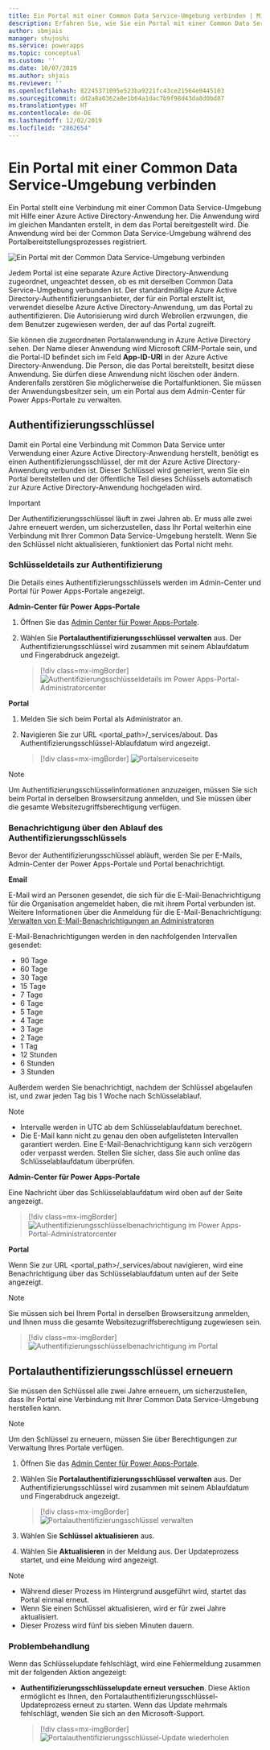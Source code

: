 ```yaml
---
title: Ein Portal mit einer Common Data Service-Umgebung verbinden | Microsoft-Dokumentation
description: Erfahren Sie, wie Sie ein Portal mit einer Common Data Service-Umgebung verbinden und wie Sie den Authentifizierungsschlüssel erneuern.
author: sbmjais
manager: shujoshi
ms.service: powerapps
ms.topic: conceptual
ms.custom: ''
ms.date: 10/07/2019
ms.author: shjais
ms.reviewer: ''
ms.openlocfilehash: 82245371095e523ba9221fc43ce21564e0445103
ms.sourcegitcommit: dd2a8a0362a8e1b64a1dac7b9f98d43da8d0bd87
ms.translationtype: HT
ms.contentlocale: de-DE
ms.lasthandoff: 12/02/2019
ms.locfileid: "2862654"
---
```

# <a name="connect-to-a-common-data-service-environment-using-a-portal"></a>Ein Portal mit einer Common Data Service-Umgebung verbinden

Ein Portal stellt eine Verbindung mit einer Common Data Service-Umgebung mit Hilfe einer Azure Active Directory-Anwendung her. Die Anwendung wird im gleichen Mandanten erstellt, in dem das Portal bereitgestellt wird. Die Anwendung wird bei der Common Data Service-Umgebung während des Portalbereitstellungsprozesses registriert.

![Ein Portal mit der Common Data Service-Umgebung verbinden](../media/connect-with-dynamics.png "Ein Portal mit der Common Data Service-Umgebung verbinden")

Jedem Portal ist eine separate Azure Active Directory-Anwendung zugeordnet, ungeachtet dessen, ob es mit derselben Common Data Service-Umgebung verbunden ist. Der standardmäßige Azure Active Directory-Authentifizierungsanbieter, der für ein Portal erstellt ist, verwendet dieselbe Azure Active Directory-Anwendung, um das Portal zu authentifizieren. Die Autorisierung wird durch Webrollen erzwungen, die dem Benutzer zugewiesen werden, der auf das Portal zugreift.

Sie können die zugeordneten Portalanwendung in Azure Active Directory sehen. Der Name dieser Anwendung wird Microsoft CRM-Portale sein, und die Portal-ID befindet sich im Feld **App-ID-URI** in der Azure Active Directory-Anwendung. Die Person, die das Portal bereitstellt, besitzt diese Anwendung. Sie dürfen diese Anwendung nicht löschen oder ändern. Anderenfalls zerstören Sie möglicherweise die Portalfunktionen. Sie müssen der Anwendungsbesitzer sein, um ein Portal aus dem Admin-Center für Power Apps-Portale zu verwalten.

## <a name="authentication-key"></a>Authentifizierungsschlüssel

Damit ein Portal eine Verbindung mit Common Data Service unter Verwendung einer Azure Active Directory-Anwendung herstellt, benötigt es einen Authentifizierungsschlüssel, der mit der Azure Active Directory-Anwendung verbunden ist. Dieser Schlüssel wird generiert, wenn Sie ein Portal bereitstellen und der öffentliche Teil dieses Schlüssels automatisch zur Azure Active Directory-Anwendung hochgeladen wird.

> [!IMPORTANT]
> Der Authentifizierungsschlüssel läuft in zwei Jahren ab. Er muss alle zwei Jahre erneuert werden, um sicherzustellen, dass Ihr Portal weiterhin eine Verbindung mit Ihrer Common Data Service-Umgebung herstellt. Wenn Sie den Schlüssel nicht aktualisieren, funktioniert das Portal nicht mehr.  

### <a name="authentication-key-details"></a>Schlüsseldetails zur Authentifizierung

Die Details eines Authentifizierungsschlüssels werden im Admin-Center und Portal für Power Apps-Portale angezeigt.

**Admin-Center für Power Apps-Portale**

1. Öffnen Sie das [Admin Center für Power Apps-Portale](admin-overview.md).

2. Wählen Sie **Portalauthentifizierungsschlüssel verwalten** aus. Der Authentifizierungsschlüssel wird zusammen mit seinem Ablaufdatum und Fingerabdruck angezeigt.

   > [!div class=mx-imgBorder]
   > ![Authentifizierungsschlüsseldetails im Power Apps-Portal-Administratorcenter](../media/manage-auth-key.png "Authentifizierungsschlüsseldetails im Power Apps-Portal-Administratorcenter")

**Portal**

1. Melden Sie sich beim Portal als Administrator an.

2. Navigieren Sie zur URL <portal_path>/_services/about. Das Authentifizierungsschlüssel-Ablaufdatum wird angezeigt. 

   > [!div class=mx-imgBorder]
   > ![Portalserviceseite](../media/portal-services-page.png "Portalserviceseite")

> [!NOTE]
> Um Authentifizierungsschlüsselinformationen anzuzeigen, müssen Sie sich beim Portal in derselben Browsersitzung anmelden, und Sie müssen über die gesamte Websitezugriffsberechtigung verfügen.

### <a name="authentication-key-expiration-notification"></a>Benachrichtigung über den Ablauf des Authentifizierungsschlüssels

Bevor der Authentifizierungsschlüssel abläuft, werden Sie per E-Mails, Admin-Center der Power Apps-Portale und Portal benachrichtigt.

**Email**

E-Mail wird an Personen gesendet, die sich für die E-Mail-Benachrichtigung für die Organisation angemeldet haben, die mit ihrem Portal verbunden ist. Weitere Informationen über die Anmeldung für die E-Mail-Benachrichtigung: [Verwalten von E-Mail-Benachrichtigungen an Administratoren](https://docs.microsoft.com/dynamics365/customer-engagement/admin/manage-email-notifications)

E-Mail-Benachrichtigungen werden in den nachfolgenden Intervallen gesendet: 
- 90 Tage 
- 60 Tage 
- 30 Tage 
- 15 Tage 
- 7 Tage 
- 6 Tage 
- 5 Tage 
- 4 Tage 
- 3 Tage 
- 2 Tage 
- 1 Tag 
- 12 Stunden 
- 6 Stunden 
- 3 Stunden

Außerdem werden Sie benachrichtigt, nachdem der Schlüssel abgelaufen ist, und zwar jeden Tag bis 1 Woche nach Schlüsselablauf.

> [!NOTE]
> - Intervalle werden in UTC ab dem Schlüsselablaufdatum berechnet.
> - Die E-Mail kann nicht zu genau den oben aufgelisteten Intervallen garantiert werden. Eine E-Mail-Benachrichtigung kann sich verzögern oder verpasst werden. Stellen Sie sicher, dass Sie auch online das Schlüsselablaufdatum überprüfen.

**Admin-Center für Power Apps-Portale**

Eine Nachricht über das Schlüsselablaufdatum wird oben auf der Seite angezeigt.

> [!div class=mx-imgBorder]
> ![Authentifizierungsschlüsselbenachrichtigung im Power Apps-Portal-Administratorcenter](../media/portal-admin-center-auth-notif.png "Authentifizierungsschlüsselbenachrichtigung im Power Apps-Portal-Administratorcenter")

**Portal**

Wenn Sie zur URL <portal_path>/_services/about navigieren, wird eine Benachrichtigung über das Schlüsselablaufdatum unten auf der Seite angezeigt.

> [!NOTE]
> Sie müssen sich bei Ihrem Portal in derselben Browsersitzung anmelden, und Ihnen muss die gesamte Websitezugriffsberechtigung zugewiesen sein.

> [!div class=mx-imgBorder]
> ![Authentifizierungsschlüsselbenachrichtigung im Portal](../media/portal-service-page-auth-notif.png "Authentifizierungsschlüsselbenachrichtigung im Portal")

## <a name="renew-portal-authentication-key"></a>Portalauthentifizierungsschlüssel erneuern

Sie müssen den Schlüssel alle zwei Jahre erneuern, um sicherzustellen, dass Ihr Portal eine Verbindung mit Ihrer Common Data Service-Umgebung herstellen kann.

> [!NOTE]
> Um den Schlüssel zu erneuern, müssen Sie über Berechtigungen zur Verwaltung Ihres Portale verfügen.

1. Öffnen Sie das [Admin Center für Power Apps-Portale](admin-overview.md).

2. Wählen Sie **Portalauthentifizierungsschlüssel verwalten** aus. Der Authentifizierungsschlüssel wird zusammen mit seinem Ablaufdatum und Fingerabdruck angezeigt.

    > [!div class=mx-imgBorder]
    > ![Portalauthentifizierungsschlüssel verwalten](../media/manage-portal-auth-key.png "Portalauthentifizierungsschlüssel verwalten")

3. Wählen Sie **Schlüssel aktualisieren** aus.

4. Wählen Sie **Aktualisieren** in der Meldung aus. Der Updateprozess startet, und eine Meldung wird angezeigt.

> [!NOTE]
> - Während dieser Prozess im Hintergrund ausgeführt wird, startet das Portal einmal erneut.
> - Wenn Sie einen Schlüssel aktualisieren, wird er für zwei Jahre aktualisiert.
> - Dieser Prozess wird fünf bis sieben Minuten dauern.

### <a name="troubleshooting"></a>Problembehandlung

Wenn das Schlüsselupdate fehlschlägt, wird eine Fehlermeldung zusammen mit der folgenden Aktion angezeigt:

- **Authentifizierungsschlüsselupdate erneut versuchen**. Diese Aktion ermöglicht es Ihnen, den Portalauthentifizierungsschlüssel-Updateprozess erneut zu starten. Wenn das Update mehrmals fehlschlägt, wenden Sie sich an den Microsoft-Support.

    > [!div class=mx-imgBorder]
    > ![Portalauthentifizierungsschlüssel-Update wiederholen](../media/retry-auth-key-update.png "Portalauthentifizierungsschlüssel-Update wiederholen")